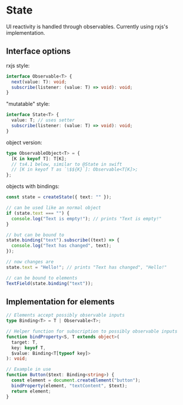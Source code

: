 # State

UI reactivity is handled through observables. Currently using rxjs's implementation.

## Interface options

rxjs style:

```ts
interface Observable<T> {
  next(value: T): void;
  subscribe(listener: (value: T) => void): void;
}
```

"mutatable" style:

```ts
interface State<T> {
  value: T; // uses setter
  subscribe(listener: (value: T) => void): void;
}
```

object version:

```ts
type ObservableObject<T> = {
  [K in keyof T]: T[K];
  // ts4.1 below, similar to @State in swift
  // [K in keyof T as `\$${K}`]: Observable<T[K]>;
};
```

objects with bindings:

```ts
const state = createState({ text: "" });

// can be used like an normal object
if (state.text === "") {
  console.log("Text is empty!"); // prints "Text is empty!"
}

// but can be bound to
state.binding("text").subscribe((text) => {
  console.log("Text has changed", text);
});

// now changes are
state.text = "Hello!"; // prints "Text has changed", "Hello!"

// can be bound to elements
TextField(state.binding("text"));
```

## Implementation for elements

```ts
// Elements accept possibly observable inputs
type Binding<T> = T | Observable<T>;

// Helper function for subscription to possibly observable inputs
function bindProperty<S, T extends object>(
  target: T,
  key: keyof T,
  $value: Binding<T[typeof key]>
): void;

// Example in use
function Button($text: Binding<string>) {
  const element = document.createElement("button");
  bindProperty(element, "textContent", $text);
  return element;
}
```
